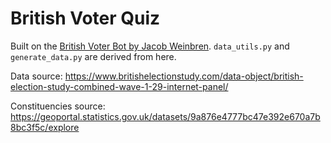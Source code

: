 # British Voter Quiz

Built on the [British Voter Bot by Jacob Weinbren](https://github.com/JacobWeinbren/Voter-Bots/tree/main/Britain). `data_utils.py` and `generate_data.py` are derived from here.

Data source: https://www.britishelectionstudy.com/data-object/british-election-study-combined-wave-1-29-internet-panel/

Constituencies source: https://geoportal.statistics.gov.uk/datasets/9a876e4777bc47e392e670a7b8bc3f5c/explore
